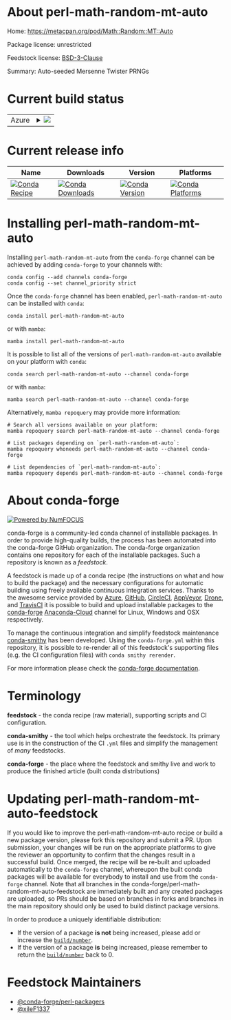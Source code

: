 About perl-math-random-mt-auto
==============================

Home: https://metacpan.org/pod/Math::Random::MT::Auto

Package license: unrestricted

Feedstock license: [BSD-3-Clause](https://github.com/conda-forge/perl-math-random-mt-auto-feedstock/blob/main/LICENSE.txt)

Summary: Auto-seeded Mersenne Twister PRNGs

Current build status
====================


<table>
    
  <tr>
    <td>Azure</td>
    <td>
      <details>
        <summary>
          <a href="https://dev.azure.com/conda-forge/feedstock-builds/_build/latest?definitionId=18096&branchName=main">
            <img src="https://dev.azure.com/conda-forge/feedstock-builds/_apis/build/status/perl-math-random-mt-auto-feedstock?branchName=main">
          </a>
        </summary>
        <table>
          <thead><tr><th>Variant</th><th>Status</th></tr></thead>
          <tbody><tr>
              <td>linux_64</td>
              <td>
                <a href="https://dev.azure.com/conda-forge/feedstock-builds/_build/latest?definitionId=18096&branchName=main">
                  <img src="https://dev.azure.com/conda-forge/feedstock-builds/_apis/build/status/perl-math-random-mt-auto-feedstock?branchName=main&jobName=linux&configuration=linux%20linux_64_" alt="variant">
                </a>
              </td>
            </tr><tr>
              <td>osx_64</td>
              <td>
                <a href="https://dev.azure.com/conda-forge/feedstock-builds/_build/latest?definitionId=18096&branchName=main">
                  <img src="https://dev.azure.com/conda-forge/feedstock-builds/_apis/build/status/perl-math-random-mt-auto-feedstock?branchName=main&jobName=osx&configuration=osx%20osx_64_" alt="variant">
                </a>
              </td>
            </tr>
          </tbody>
        </table>
      </details>
    </td>
  </tr>
</table>

Current release info
====================

| Name | Downloads | Version | Platforms |
| --- | --- | --- | --- |
| [![Conda Recipe](https://img.shields.io/badge/recipe-perl--math--random--mt--auto-green.svg)](https://anaconda.org/conda-forge/perl-math-random-mt-auto) | [![Conda Downloads](https://img.shields.io/conda/dn/conda-forge/perl-math-random-mt-auto.svg)](https://anaconda.org/conda-forge/perl-math-random-mt-auto) | [![Conda Version](https://img.shields.io/conda/vn/conda-forge/perl-math-random-mt-auto.svg)](https://anaconda.org/conda-forge/perl-math-random-mt-auto) | [![Conda Platforms](https://img.shields.io/conda/pn/conda-forge/perl-math-random-mt-auto.svg)](https://anaconda.org/conda-forge/perl-math-random-mt-auto) |

Installing perl-math-random-mt-auto
===================================

Installing `perl-math-random-mt-auto` from the `conda-forge` channel can be achieved by adding `conda-forge` to your channels with:

```
conda config --add channels conda-forge
conda config --set channel_priority strict
```

Once the `conda-forge` channel has been enabled, `perl-math-random-mt-auto` can be installed with `conda`:

```
conda install perl-math-random-mt-auto
```

or with `mamba`:

```
mamba install perl-math-random-mt-auto
```

It is possible to list all of the versions of `perl-math-random-mt-auto` available on your platform with `conda`:

```
conda search perl-math-random-mt-auto --channel conda-forge
```

or with `mamba`:

```
mamba search perl-math-random-mt-auto --channel conda-forge
```

Alternatively, `mamba repoquery` may provide more information:

```
# Search all versions available on your platform:
mamba repoquery search perl-math-random-mt-auto --channel conda-forge

# List packages depending on `perl-math-random-mt-auto`:
mamba repoquery whoneeds perl-math-random-mt-auto --channel conda-forge

# List dependencies of `perl-math-random-mt-auto`:
mamba repoquery depends perl-math-random-mt-auto --channel conda-forge
```


About conda-forge
=================

[![Powered by
NumFOCUS](https://img.shields.io/badge/powered%20by-NumFOCUS-orange.svg?style=flat&colorA=E1523D&colorB=007D8A)](https://numfocus.org)

conda-forge is a community-led conda channel of installable packages.
In order to provide high-quality builds, the process has been automated into the
conda-forge GitHub organization. The conda-forge organization contains one repository
for each of the installable packages. Such a repository is known as a *feedstock*.

A feedstock is made up of a conda recipe (the instructions on what and how to build
the package) and the necessary configurations for automatic building using freely
available continuous integration services. Thanks to the awesome service provided by
[Azure](https://azure.microsoft.com/en-us/services/devops/), [GitHub](https://github.com/),
[CircleCI](https://circleci.com/), [AppVeyor](https://www.appveyor.com/),
[Drone](https://cloud.drone.io/welcome), and [TravisCI](https://travis-ci.com/)
it is possible to build and upload installable packages to the
[conda-forge](https://anaconda.org/conda-forge) [Anaconda-Cloud](https://anaconda.org/)
channel for Linux, Windows and OSX respectively.

To manage the continuous integration and simplify feedstock maintenance
[conda-smithy](https://github.com/conda-forge/conda-smithy) has been developed.
Using the ``conda-forge.yml`` within this repository, it is possible to re-render all of
this feedstock's supporting files (e.g. the CI configuration files) with ``conda smithy rerender``.

For more information please check the [conda-forge documentation](https://conda-forge.org/docs/).

Terminology
===========

**feedstock** - the conda recipe (raw material), supporting scripts and CI configuration.

**conda-smithy** - the tool which helps orchestrate the feedstock.
                   Its primary use is in the construction of the CI ``.yml`` files
                   and simplify the management of *many* feedstocks.

**conda-forge** - the place where the feedstock and smithy live and work to
                  produce the finished article (built conda distributions)


Updating perl-math-random-mt-auto-feedstock
===========================================

If you would like to improve the perl-math-random-mt-auto recipe or build a new
package version, please fork this repository and submit a PR. Upon submission,
your changes will be run on the appropriate platforms to give the reviewer an
opportunity to confirm that the changes result in a successful build. Once
merged, the recipe will be re-built and uploaded automatically to the
`conda-forge` channel, whereupon the built conda packages will be available for
everybody to install and use from the `conda-forge` channel.
Note that all branches in the conda-forge/perl-math-random-mt-auto-feedstock are
immediately built and any created packages are uploaded, so PRs should be based
on branches in forks and branches in the main repository should only be used to
build distinct package versions.

In order to produce a uniquely identifiable distribution:
 * If the version of a package **is not** being increased, please add or increase
   the [``build/number``](https://docs.conda.io/projects/conda-build/en/latest/resources/define-metadata.html#build-number-and-string).
 * If the version of a package **is** being increased, please remember to return
   the [``build/number``](https://docs.conda.io/projects/conda-build/en/latest/resources/define-metadata.html#build-number-and-string)
   back to 0.

Feedstock Maintainers
=====================

* [@conda-forge/perl-packagers](https://github.com/conda-forge/perl-packagers/)
* [@xileF1337](https://github.com/xileF1337/)

